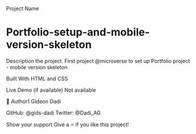 Project Name

# Portfolio-setup-and-mobile-version-skeleton

Description the project.
First project @microverse to set up Portfolio project - mobile version skeleton

Built With
HTML and CSS

Live Demo (if available)
Not available

👤 Author1
Gideon Dadi

GitHub: @gids-dadi
Twitter: @Dadi_AG

Show your support
Give a ⭐️ if you like this project!
